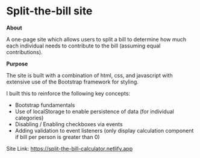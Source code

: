 # Split-the-bill site

**About**

A one-page site which allows users to split a bill to determine how much each individual needs to contribute to the bill (assuming equal contributions).


**Purpose**

The site is built with a combination of html, css, and javascript with extensive use of the Bootstrap framework for styling.

I built this to reinforce the following key concepts:

- Bootstrap fundamentals
- Use of localStorage to enable persistence of data (for individual categories)
- Disabling / Enabling checkboxes via events
- Adding validation to event listeners (only display calculation component if bill per person is greater than 0)

Site Link: https://split-the-bill-calculator.netlify.app
